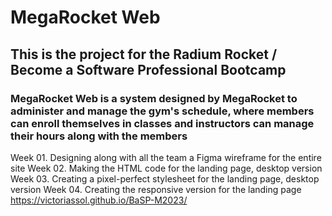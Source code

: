 # MegaRocket Web

## This is the project for the Radium Rocket / Become a Software Professional Bootcamp

### MegaRocket Web is a system designed by MegaRocket to administer and manage the gym's schedule, where members can enroll themselves in classes and instructors can manage their hours along with the members

Week 01. Designing along with all the team a Figma wireframe for the entire site
Week 02. Making the HTML code for the landing page, desktop version
Week 03. Creating a pixel-perfect stylesheet for the landing page, desktop version
Week 04. Creating the responsive version for the landing page
https://victoriassol.github.io/BaSP-M2023/